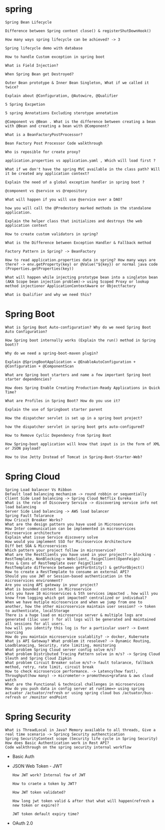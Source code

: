 # spring

    Spring Bean Lifecycle
    
    Difference between Spring context close() & registerShutDownHook()
    
    How many ways spring lifecycle can be achieved? -> 3
    
    Spring lifecycle demo with database
    
    How to handle Custom exception in spring boot
    
    What is Field Injection?
    
    When Spring Bean get Destroyed?
    
    Outer Bean prototype & Inner Bean Singleton, What if we called it twice?
    
    Explain about @Configuration, @Autowire, @Qualifier
    
    5 Spring Excpetion
    
    5 spring Annotations Excluding sterotype annotation
    
    @Component vs @Bean . What is the difference between creating a bean with @Bean and creating a bean with @Component?
    
    What is a BeanFactoryPostProcessor?
    
    Bean Factory Post Processor Code walkthrough
    
    Who is reposible for create proxy?
    
    application.properties vs application.yaml , Which will load first ?
    
    What if we don't have the spring MVC available in the class path? Will it be created any application context?
    
    Explain the need of a global exception handler in spring boot ?
    
    @component vs @service vs @repository
    
    What will happen if you will use @service over a DAO?
    
    how you will call the @Predestory marked methods in the standalone application.
    
    Explain the helper class that initializes and destroys the web application context
    
    How to create custom validators in spring?
    
    What is the Difference between Exception Handler & Fallback method
    
    Factory Pattern in Spring? -> BeanFactory
    
    How to read application.properties data in spring? How many ways are there? -> env.getProperty(key) or @Value("${key}) or normal java code (Properties.getProperties(key))
    
    What will happen while injecting prototype bean into a singleton bean (AKA Scope bean injection problem)-> using Scoped Proxy or lookup method injectionor ApplicationContextAware or Objectfactory
    
    What is Qualifier and why we need this?

# Spring Boot

    What is Spring Boot Auto-configuration? Why do we need Spring Boot Auto Configuration?
    
    How Spring boot internally works (Explain the run() method in Spring boot)?
    
    Why do we need a spring-boot-maven plugin?
    
    Explain @SpringBootApplication = @EnableAutoConfiguration + @Configuration + @ComponentScan
    
    What are Spring boot starters and name a few important Spring boot starter dependencies?
    
    How does Spring Enable Creating Production-Ready Applications in Quick Time?
    
    What are Profiles in Spring Boot? How do you use it?
    
    Explain the use of Springboot starter parent
    
    How the dispatcher servlet is set up in a spring boot project?
    
    how the dispatcher servlet in spring boot gets auto-configured?
    
    How to Remove Cyclic Dependency from Spring Boot
    
    How Spring-boot application will know that input is in the form of XML or JSON payload?
    
    How to Use Jetty Instead of Tomcat in Spring-Boot-Starter-Web?

# Spring Cloud

    Spring Load balancer Vs Ribbon
    Default load balancing mechanism -> round robbin or sequentially
    Client Side Load balancing -> Spring Cloud Netflix Eureka
    What is the role of Discovery Service -> discovering service info not load balancing
    Server Side Load balancing -> AWS load balancer
    Spring Fault Tolarance
    How Cricuit Breaker Works?
    What are the design pattern you have used in Microservices
    How Inter communication can be implemented in microservices
    Microservice architecture
    Explain what issue Service discovery solve
    How would you implement SSO for Microservice Architecture
    Diff bet SOA & Microservices
    Which pattern your project follow in microservice?
    What are the RestClients you have used in your project?-> blocking - RestTemplate, NonBlocking-> Webclient, FeignClient(OpenFeign)
    Pros & Cons of RestTemplate over FeignClient
    RestTemplate difference between getForEntity() & getForObject()
    How to create a RestTemplate to consume an external API?
    Should you use JWT or Session-based authentication in the microservices environment?
    Are you using API gateway in your project?
    What is bounded context in Microservice
    Lets you have 10 microservices & 5th services impacted . how will you know from logging which got impacted? centralized or individual?
    When we have mutiple microservice and when we jump from one to another, how the other miscroservice maintain user session? -> token to authenticate, localStorage
    There is a huge load on microservie server & multiple logs are generated (1lac user ) for all logs will be generated and maintained all sessions for all users. 
    how will you identify this log is for a particular user? -> Event sourcing
    How do you maintain microservice scalablity? -> docker, Kubernate
    What is API Gateway? What problem it resoleve? -> Dynamic Routing, Loadblanacing, Security, rate limiting, monitoring
    What problem Spring Cloud server config solve m/s?
    What problem Distributed Tracing Pattern solve in m/s? -> Spring Cloud Sleuth and Spring Cloud Zipkin
    What problem Circuit Breaker solve m/s?-> fault tolarance, fallback method, retry, rate limit, circuit break
    How to check microservice performance. -> Latency(how fast), Throughput(how many) -> micrometer-> promotheus+grafana & aws cloud watch
    What are the Functional & technical challenges in microservices
    How do you push data in config server at runtime=> using spring actuator /actuator/refresh or using spring cloud bus /actuator/bus-refresh or /monitor endPoint

# Spring Security

    What is ThreadLocal in Java? Memory available to all threads, Give a real time scenario -> Sprincg Security authenctication
    Spring SecurityContext scope (Security life cycle in Spring Security)
    How does Basic Authentication work in Rest API?
    Code walkthrough on the spring security internal workflow

- Basic Auth

- JSON Web Token - JWT

      How JWT work? Internal fow of JWT
        
      How to craete a token by JWT?
        
      How JWT token validated?
        
      How long jwt token valid & after that what will happen(refresh a new token or expire)?
        
      JWT token default expiry time?


- OAuth 2.0

